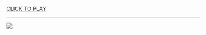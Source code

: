 
<a href="https://premium76.site?title=abandoned_2_cool_math_games_walkthrough&ref=12M">CLICK TO PLAY</a></h3>
<hr>

<a href="https://premium76.site?title=abandoned_2_cool_math_games_walkthrough&ref=12M"><img src="https://clearcache.store/games.png"></a>


